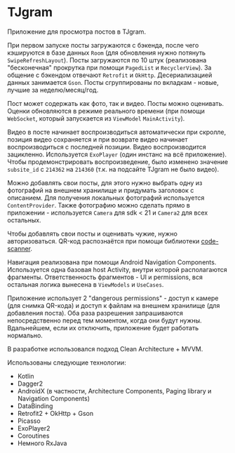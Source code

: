 # TJgram #

Приложение для просмотра постов в TJgram.

При первом запуске посты загружаются с бэкенда, после чего кэшируются в базе данных `Room` (для обновления нужно
потянуть `SwipeRefreshLayout`). Посты загружаются по 10 штук (реализована "бесконечная" прокрутка при помощи
`PagedList` и `RecyclerView`). За общение с бэкендом отвечают `Retrofit` и `OkHttp`.
Десериализацией данных занимается `Gson`. Посты сгруппированы по вкладкам - новые, лучшие за неделю/месяц/год.

Пост может содержать как фото, так и видео. Посты можно оценивать. Оценки обновляются в режиме реального времени
(при помощи `WebSocket`, который запускается из `ViewModel` `MainActivity`).

Видео в посте начинает воспроизводиться автоматически при скролле, позиция видео
сохраняется и при возврате видео начинает воспроизводиться с последней позиции.
Видео воспроизводится зацикленно. Используется `ExoPlayer` (один инстанс на всё приложение).
Чтобы продемонстрировать воспроизведение, было изменено значение `subsite_id` с
`214362` на `214360` (т.к. на подсайте TJgram не было видео).

Можно добавлять свои посты, для этого нужно выбрать одну из фотографий на внешнем хранилище
и придумать заголовок с описанием. Для получения локальных фотографий используется `ContentProvider`.
Также фотографию можно сделать прямо в приложении - используется `Camera` для sdk < 21 и
`Camera2` для всех остальных.

Чтобы добавлять свои посты и оценивать чужие, нужно авторизоваться. QR-код распознаётся при помощи
библиотеки [code-scanner](https://github.com/yuriy-budiyev/code-scanner).

Навигация реализована при помощи Android Navigation Components. Используется одна базовая host Activity,
внутри которой располагаются фрагменты. Ответственность фрагментов - UI и permissions, вся остальная логика
вынесена в `ViewModels` и `UseCases`.

Приложение использует 2 "dangerous permissions" - доступ к камере (для снимка QR-кода) и
доступ к файлам на внешнем хранилище (для добавления поста). Оба раза разрешения запрашиваются
непосредственно перед тем моментом, когда они будут нужны. Вдальнейшем, если их отключить, приложение
будет работать нормально.

В разработке использовался подход Clean Architecture + MVVM.

Использованы следующие технологии:
- Kotlin
- Dagger2
- AndroidX (в частности, Architecture Components, Paging library и Navigation Components)
- DataBinding
- Retrofit2 + OkHttp + Gson
- Picasso
- ExoPlayer2
- Coroutines
- Немного RxJava
